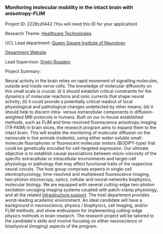 ### Monitoring molecular mobility in the intact brain with anisotropy-FLIM

Project ID: 2228cd1442
(You will need this ID for your application)

Research Theme: [Healthcare Technologies](../themes/healthcare-technologies.md)

UCL Lead department: [Queen Square Institute of Neurology](../departments/queen-square-institute-of-neurology.md)

[Department Website](https://www.ucl.ac.uk/ion)

Lead Supervisor: [Dmitri Rusakov](https://profiles.ucl.ac.uk/46)

Project Summary:

Neural activity in the brain relies on rapid movement of signalling molecules, outside and inside nerve cells. The knowledge of molecular diffusivity on this small scale is crucial: (i) it should establish critical constraints for the dynamics of molecular reactions and ionic currents that shape neural activity; (ii) it could provide a potentially critical readout of local physiological and pathological changes undetected by other means; (iii) it should help to discern intra- versus extracellular components in diffusion-weighted MRI protocols in humans. Built on our in-house established methods, such as FLIM and time-resolved fluorescence anisotropy imaging (TR-FAIM) in brain slices, the research program aims to expand them to the intact brain. This will enable the monitoring of molecular diffusion on the nanoscale in live animals (rodents), using either water-soluble small-molecule fluorophores or fluorescent molecular  motors (BODIPY-type) that could be genetically encoded for cell-targeted expression. Our ultimate objective is to establish causal associations between micro-viscosity of the specific extracellular or intracellular environments and target-cell physiology or pathology that may affect functional traits of the respective neural circuits. 
The host group comprises experts in single-cell electrophysiology, time-resolved and multiplexed fluorescence imaging, two-photon microscopy, optics, cellular and neural-networks biophysics, molecular biology. We are equipped with several cutting-edge two-photon excitation-uncaging imaging systems coupled with patch-clamp physiology, and all the related [infrastructure support](www.ucl.ac.uk/ion/synaptic-imaging). The host department provides world-leading academic environment. 
An ideal candidate will have a background in neuroscience, physics / biophysics, cell imaging, and/or FLIM methods, and show enthusiasm for implementing cutting-edge physics methods in brain research. The research project will be tailored to the candidate's skills and involve focusing on either neuroscience or biophysical (imaging) aspects of the program.
